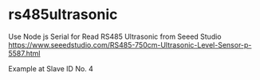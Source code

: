 # rs485ultrasonic

Use Node js Serial for Read RS485 Ultrasonic from Seeed Studio
https://www.seeedstudio.com/RS485-750cm-Ultrasonic-Level-Sensor-p-5587.html

Example at Slave ID No. 4
